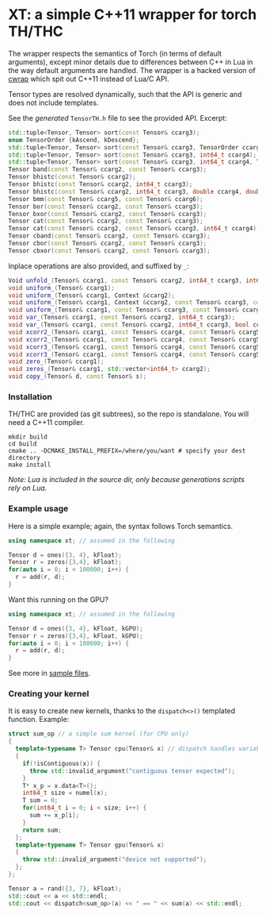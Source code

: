 # XT: a simple C++11 wrapper for torch TH/THC

The wrapper respects the semantics of Torch (in terms of default
arguments), except minor details due to differences between C++ in Lua in
the way default arguments are handled. The wrapper is a hacked version of
[cwrap](https://github.com/torch/cwrap) which spit out C++11 instead of
Lua/C API.

Tensor types are resolved dynamically, such that the API is generic and
does not include templates.

See the _generated_ `TensorTH.h` file to see the provided API. Excerpt:
```c++
std::tuple<Tensor, Tensor> sort(const Tensor& ccarg3);
enum TensorOrder {kAscend, kDescend};
std::tuple<Tensor, Tensor> sort(const Tensor& ccarg3, TensorOrder ccarg5);
std::tuple<Tensor, Tensor> sort(const Tensor& ccarg3, int64_t ccarg4);
std::tuple<Tensor, Tensor> sort(const Tensor& ccarg3, int64_t ccarg4, TensorOrder ccarg5);
Tensor band(const Tensor& ccarg2, const Tensor& ccarg3);
Tensor bhistc(const Tensor& ccarg2);
Tensor bhistc(const Tensor& ccarg2, int64_t ccarg3);
Tensor bhistc(const Tensor& ccarg2, int64_t ccarg3, double ccarg4, double ccarg5);
Tensor bmm(const Tensor& ccarg5, const Tensor& ccarg6);
Tensor bor(const Tensor& ccarg2, const Tensor& ccarg3);
Tensor bxor(const Tensor& ccarg2, const Tensor& ccarg3);
Tensor cat(const Tensor& ccarg2, const Tensor& ccarg3);
Tensor cat(const Tensor& ccarg2, const Tensor& ccarg3, int64_t ccarg4);
Tensor cband(const Tensor& ccarg2, const Tensor& ccarg3);
Tensor cbor(const Tensor& ccarg2, const Tensor& ccarg3);
Tensor cbxor(const Tensor& ccarg2, const Tensor& ccarg3);
```

Inplace operations are also provided, and suffixed by `_`:
```c++
Void unfold_(Tensor& ccarg1, const Tensor& ccarg2, int64_t ccarg3, int64_t ccarg4, int64_t ccarg5);
void uniform_(Tensor& ccarg1);
void uniform_(Tensor& ccarg1, Context &ccarg2);
void uniform_(Tensor& ccarg1, Context &ccarg2, const Tensor& ccarg3, const Tensor& ccarg4);
void uniform_(Tensor& ccarg1, const Tensor& ccarg3, const Tensor& ccarg4);
void var_(Tensor& ccarg1, const Tensor& ccarg2, int64_t ccarg3);
void var_(Tensor& ccarg1, const Tensor& ccarg2, int64_t ccarg3, bool ccarg4);
void xcorr2_(Tensor& ccarg1, const Tensor& ccarg4, const Tensor& ccarg5);
void xcorr2_(Tensor& ccarg1, const Tensor& ccarg4, const Tensor& ccarg5, const char ccarg8);
void xcorr3_(Tensor& ccarg1, const Tensor& ccarg4, const Tensor& ccarg5);
void xcorr3_(Tensor& ccarg1, const Tensor& ccarg4, const Tensor& ccarg5, const char ccarg9);
void zero_(Tensor& ccarg1);
void zeros_(Tensor& ccarg1, std::vector<int64_t> ccarg2);
void copy_(Tensor& d, const Tensor& s);
```

### Installation

TH/THC are provided (as git subtrees), so the repo is standalone. You will need a C++11 compiler.
```
mkdir build
cd build
cmake .. -DCMAKE_INSTALL_PREFIX=/where/you/want # specify your dest directory
make install
```

_Note: Lua is included in the source dir, only because generations scripts rely on Lua._


### Example usage

Here is a simple example; again, the syntax follows Torch semantics.

```c++
using namespace xt; // assumed in the following

Tensor d = ones({3, 4}, kFloat);
Tensor r = zeros({3,4}, kFloat);
for(auto i = 0; i < 100000; i++) {
  r = add(r, d);
}
```

Want this running on the GPU?
```c++
using namespace xt; // assumed in the following

Tensor d = ones({3, 4}, kFloat, kGPU);
Tensor r = zeros({3,4}, kFloat, kGPU);
for(auto i = 0; i < 100000; i++) {
  r = add(r, d);
}
```

See more in [sample files](src/tensor/test).

### Creating your kernel

It is easy to create new kernels, thanks to the `dispatch<>()` templated function. Example:
```c++
struct sum_op // a simple sum kernel (for CPU only)
{
  template<typename T> Tensor cpu(Tensor& x) // dispatch handles variable arguments for you
  {
    if(!isContiguous(x)) {
      throw std::invalid_argument("contiguous tensor expected");
    }
    T* x_p = x.data<T>();
    int64_t size = numel(x);
    T sum = 0;
    for(int64_t i = 0; i < size; i++) {
      sum += x_p[i];
    }
    return sum;
  };
  template<typename T> Tensor gpu(Tensor& x)
  {
    throw std::invalid_argument("device not supported");
  };
};

Tensor a = rand({3, 7}, kFloat);
std::cout << a << std::endl;
std::cout << dispatch<sum_op>(a) << " == " << sum(a) << std::endl;
```
